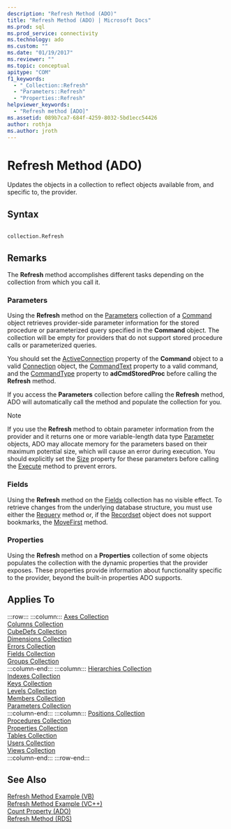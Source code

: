 ```yaml
---
description: "Refresh Method (ADO)"
title: "Refresh Method (ADO) | Microsoft Docs"
ms.prod: sql
ms.prod_service: connectivity
ms.technology: ado
ms.custom: ""
ms.date: "01/19/2017"
ms.reviewer: ""
ms.topic: conceptual
apitype: "COM"
f1_keywords: 
  - "_Collection::Refresh"
  - "Parameters::Refresh"
  - "Properties::Refresh"
helpviewer_keywords: 
  - "Refresh method [ADO]"
ms.assetid: 089b7ca7-684f-4259-8032-5bd1ecc54426
author: rothja
ms.author: jroth
---
```

# Refresh Method (ADO)
Updates the objects in a collection to reflect objects available from, and specific to, the provider.  
  
## Syntax  
  
```  
  
collection.Refresh  
```  
  
## Remarks  
 The **Refresh** method accomplishes different tasks depending on the collection from which you call it.  
  
### Parameters  
 Using the **Refresh** method on the [Parameters](./parameters-collection-ado.md) collection of a [Command](./command-object-ado.md) object retrieves provider-side parameter information for the stored procedure or parameterized query specified in the **Command** object. The collection will be empty for providers that do not support stored procedure calls or parameterized queries.  
  
 You should set the [ActiveConnection](./activeconnection-property-ado.md) property of the **Command** object to a valid [Connection](./connection-object-ado.md) object, the [CommandText](./commandtext-property-ado.md) property to a valid command, and the [CommandType](./commandtype-property-ado.md) property to **adCmdStoredProc** before calling the **Refresh** method.  
  
 If you access the **Parameters** collection before calling the **Refresh** method, ADO will automatically call the method and populate the collection for you.  
  
> [!NOTE]
>  If you use the **Refresh** method to obtain parameter information from the provider and it returns one or more variable-length data type [Parameter](./parameter-object.md) objects, ADO may allocate memory for the parameters based on their maximum potential size, which will cause an error during execution. You should explicitly set the [Size](./size-property-ado-parameter.md) property for these parameters before calling the [Execute](./execute-method-ado-command.md) method to prevent errors.  
  
### Fields  
 Using the **Refresh** method on the [Fields](./fields-collection-ado.md) collection has no visible effect. To retrieve changes from the underlying database structure, you must use either the [Requery](./requery-method.md) method or, if the [Recordset](./recordset-object-ado.md) object does not support bookmarks, the [MoveFirst](./movefirst-movelast-movenext-and-moveprevious-methods-ado.md) method.  
  
### Properties  
 Using the **Refresh** method on a **Properties** collection of some objects populates the collection with the dynamic properties that the provider exposes. These properties provide information about functionality specific to the provider, beyond the built-in properties ADO supports.  
  
## Applies To  

:::row:::
    :::column:::
        [Axes Collection](../ado-md-api/axes-collection-ado-md.md)  
        [Columns Collection](../adox-api/columns-collection-adox.md)  
        [CubeDefs Collection](../ado-md-api/cubedefs-collection-ado-md.md)  
        [Dimensions Collection](../ado-md-api/dimensions-collection-ado-md.md)  
        [Errors Collection](./errors-collection-ado.md)  
        [Fields Collection](./fields-collection-ado.md)  
        [Groups Collection](../adox-api/groups-collection-adox.md)  
    :::column-end:::
    :::column:::
        [Hierarchies Collection](../ado-md-api/hierarchies-collection-ado-md.md)  
        [Indexes Collection](../adox-api/indexes-collection-adox.md)  
        [Keys Collection](../adox-api/keys-collection-adox.md)  
        [Levels Collection](../ado-md-api/levels-collection-ado-md.md)  
        [Members Collection](../ado-md-api/members-collection-ado-md.md)  
        [Parameters Collection](./parameters-collection-ado.md)  
    :::column-end:::
    :::column:::
        [Positions Collection](../ado-md-api/positions-collection-ado-md.md)  
        [Procedures Collection](../adox-api/procedures-collection-adox.md)  
        [Properties Collection](./properties-collection-ado.md)  
        [Tables Collection](../adox-api/tables-collection-adox.md)  
        [Users Collection](../adox-api/users-collection-adox.md)  
        [Views Collection](../adox-api/views-collection-adox.md)  
    :::column-end:::
:::row-end:::

## See Also  
 [Refresh Method Example (VB)](./refresh-method-example-vb.md)   
 [Refresh Method Example (VC++)](./refresh-method-example-vc.md)   
 [Count Property (ADO)](./count-property-ado.md)   
 [Refresh Method (RDS)](../rds-api/refresh-method-rds.md)